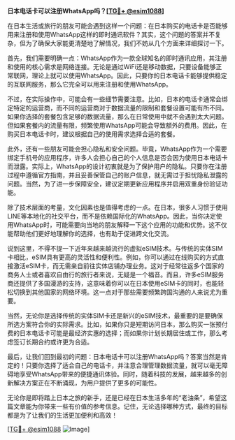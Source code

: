 **日本电话卡可以注册WhatsApp吗？[[TG💪+ @esim1088](https://t.me/s/esim1088)]**

在日本生活或旅行的朋友可能会遇到这样一个问题：在日本购买的电话卡是否能够用来注册和使用WhatsApp这样的即时通讯软件？其实，这个问题的答案并不复杂，但为了确保大家能更清楚地了解情况，我们不妨从几个方面来详细探讨一下。

首先，我们需要明确一点：WhatsApp作为一款全球知名的即时通讯应用，其注册和使用的核心需求是网络连接。无论是通过WiFi还是移动数据，只要设备能够正常联网，理论上就可以使用WhatsApp。因此，只要你的日本电话卡能够提供稳定的互联网服务，那么它完全可以用来注册和使用WhatsApp。

不过，在实际操作中，可能会有一些细节需要注意。比如，日本的电话卡通常会绑定特定的运营商，而不同的运营商对于数据流量的限制和套餐设置可能有所不同。如果你选择的套餐包含足够的数据流量，那么在日常使用中就不会遇到太大问题。但如果套餐内的流量有限，频繁使用WhatsApp可能会导致额外的费用。因此，在购买日本电话卡时，建议根据自己的使用需求选择合适的套餐。

此外，还有一些朋友可能会担心隐私和安全问题。毕竟，WhatsApp作为一个需要绑定手机号的应用程序，许多人会担心自己的个人信息是否会因为使用日本电话卡而泄露。实际上，WhatsApp的设计初衷就是为了保护用户的隐私。只要你在注册过程中遵循官方指南，并且妥善保管自己的账户信息，就无需过于担忧隐私泄露的问题。当然，为了进一步保障安全，建议定期更新应用程序并启用双重身份验证功能。

除了技术层面的考量，文化因素也是值得考虑的一点。在日本，很多人习惯于使用LINE等本地化的社交平台，而不是依赖国际化的WhatsApp。因此，当你决定使用WhatsApp时，可能需要向当地的朋友解释一下这个应用的功能和优势。这不仅能帮助他们更好地理解你的选择，也有助于促进跨文化交流。

说到这里，不得不提一下近年来越来越流行的虚拟eSIM技术。与传统的实体SIM卡相比，eSIM具有更高的灵活性和便利性。例如，你可以通过在线购买的方式直接激活eSIM卡，而无需亲自前往实体店铺办理业务。这对于经常往返多个国家的商务人士或者喜欢自由行的旅行者来说，无疑是一个福音。而且，许多eSIM服务商还提供了多国漫游的支持，这意味着你可以在日本使用eSIM卡的同时，也能轻松切换到其他国家的网络环境。这一点对于那些需要频繁跨国沟通的人来说尤为重要。

当然，无论你是选择传统的实体SIM卡还是新兴的eSIM技术，最重要的是要确保所选方案符合你的实际需求。比如，如果你只是短期访问日本，那么购买一张预付费的日本电话卡可能是最经济实惠的选择；而如果你计划长期居住或工作，那么考虑签订长期合约或许更为合适。

最后，让我们回到最初的问题：日本电话卡可以注册WhatsApp吗？答案当然是肯定的！只要你选择了适合自己的电话卡，并注意合理管理数据流量，就可以毫无障碍地享受WhatsApp带来的便捷通讯体验。同时，随着科技的发展，越来越多的创新解决方案正在不断涌现，为用户提供了更多的可能性。

无论你是即将踏上日本之旅的新手，还是已经在日本生活多年的“老油条”，希望这篇文章能为你带来一些有价值的参考信息。记住，无论选择哪种方式，最终的目标都是为了让我们的生活更加便利和高效！

[[TG💪+ @esim1088](https://t.me/s/esim1088) ![Image](https://i.postimg.cc/4NQfJmqS/Snipaste-2025-05-13-00-14-12.png)]